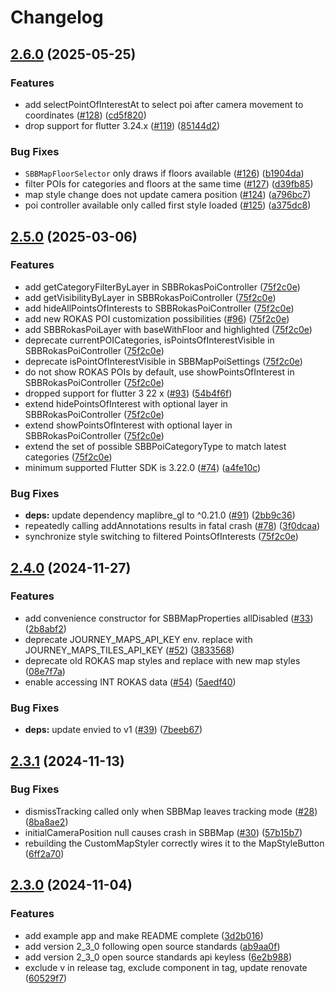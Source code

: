 # Changelog

## [2.6.0](https://github.com/SchweizerischeBundesbahnen/journey-maps-client-flutter/compare/2.5.0...2.6.0) (2025-05-25)


### Features

* add selectPointOfInterestAt to select poi after camera movement to coordinates ([#128](https://github.com/SchweizerischeBundesbahnen/journey-maps-client-flutter/issues/128)) ([cd5f820](https://github.com/SchweizerischeBundesbahnen/journey-maps-client-flutter/commit/cd5f8205dbbd08ad8d569018e993bffbfdc2f70b))
* drop support for flutter 3.24.x ([#119](https://github.com/SchweizerischeBundesbahnen/journey-maps-client-flutter/issues/119)) ([85144d2](https://github.com/SchweizerischeBundesbahnen/journey-maps-client-flutter/commit/85144d268c9ec9cdffaba8cd2df4981f4a4ed415))


### Bug Fixes

* `SBBMapFloorSelector` only draws if floors available ([#126](https://github.com/SchweizerischeBundesbahnen/journey-maps-client-flutter/issues/126)) ([b1904da](https://github.com/SchweizerischeBundesbahnen/journey-maps-client-flutter/commit/b1904da6ba434413cab17e804fc48d1ff8a04ea5))
* filter POIs for categories and floors at the same time ([#127](https://github.com/SchweizerischeBundesbahnen/journey-maps-client-flutter/issues/127)) ([d39fb85](https://github.com/SchweizerischeBundesbahnen/journey-maps-client-flutter/commit/d39fb850ec9e20a35687dad56c2ce1438eda5038))
* map style change does not update camera position ([#124](https://github.com/SchweizerischeBundesbahnen/journey-maps-client-flutter/issues/124)) ([a796bc7](https://github.com/SchweizerischeBundesbahnen/journey-maps-client-flutter/commit/a796bc70df9f85f9582610304c7515429afe280f))
* poi controller available only called first style loaded ([#125](https://github.com/SchweizerischeBundesbahnen/journey-maps-client-flutter/issues/125)) ([a375dc8](https://github.com/SchweizerischeBundesbahnen/journey-maps-client-flutter/commit/a375dc8eb86110d08c0da05b80fe97e019c9c031))

## [2.5.0](https://github.com/SchweizerischeBundesbahnen/journey-maps-client-flutter/compare/2.4.0...2.5.0) (2025-03-06)


### Features

* add getCategoryFilterByLayer in SBBRokasPoiController ([75f2c0e](https://github.com/SchweizerischeBundesbahnen/journey-maps-client-flutter/commit/75f2c0eb155328cd9417f695eaf1373ac37a971b))
* add getVisibilityByLayer in SBBRokasPoiController ([75f2c0e](https://github.com/SchweizerischeBundesbahnen/journey-maps-client-flutter/commit/75f2c0eb155328cd9417f695eaf1373ac37a971b))
* add hideAllPointsOfInterests to SBBRokasPoiController ([75f2c0e](https://github.com/SchweizerischeBundesbahnen/journey-maps-client-flutter/commit/75f2c0eb155328cd9417f695eaf1373ac37a971b))
* add new ROKAS POI customization possibilities ([#96](https://github.com/SchweizerischeBundesbahnen/journey-maps-client-flutter/issues/96)) ([75f2c0e](https://github.com/SchweizerischeBundesbahnen/journey-maps-client-flutter/commit/75f2c0eb155328cd9417f695eaf1373ac37a971b))
* add SBBRokasPoiLayer with baseWithFloor and highlighted ([75f2c0e](https://github.com/SchweizerischeBundesbahnen/journey-maps-client-flutter/commit/75f2c0eb155328cd9417f695eaf1373ac37a971b))
* deprecate currentPOICategories, isPointsOfInterestVisible in SBBRokasPoiController ([75f2c0e](https://github.com/SchweizerischeBundesbahnen/journey-maps-client-flutter/commit/75f2c0eb155328cd9417f695eaf1373ac37a971b))
* deprecate isPointOfInterestVisible in SBBMapPoiSettings ([75f2c0e](https://github.com/SchweizerischeBundesbahnen/journey-maps-client-flutter/commit/75f2c0eb155328cd9417f695eaf1373ac37a971b))
* do not show ROKAS POIs by default, use showPointsOfInterest in SBBRokasPoiController ([75f2c0e](https://github.com/SchweizerischeBundesbahnen/journey-maps-client-flutter/commit/75f2c0eb155328cd9417f695eaf1373ac37a971b))
* dropped support for flutter 3 22 x ([#93](https://github.com/SchweizerischeBundesbahnen/journey-maps-client-flutter/issues/93)) ([54b4f6f](https://github.com/SchweizerischeBundesbahnen/journey-maps-client-flutter/commit/54b4f6fa9b9b60c9225d63d7c68f42c0766bdd00))
* extend hidePointsOfInterest with optional layer in SBBRokasPoiController ([75f2c0e](https://github.com/SchweizerischeBundesbahnen/journey-maps-client-flutter/commit/75f2c0eb155328cd9417f695eaf1373ac37a971b))
* extend showPointsOfInterest with optional layer in SBBRokasPoiController ([75f2c0e](https://github.com/SchweizerischeBundesbahnen/journey-maps-client-flutter/commit/75f2c0eb155328cd9417f695eaf1373ac37a971b))
* extend the set of possible SBBPoiCategoryType to match latest categories ([75f2c0e](https://github.com/SchweizerischeBundesbahnen/journey-maps-client-flutter/commit/75f2c0eb155328cd9417f695eaf1373ac37a971b))
* minimum supported Flutter SDK is 3.22.0 ([#74](https://github.com/SchweizerischeBundesbahnen/journey-maps-client-flutter/issues/74)) ([a4fe10c](https://github.com/SchweizerischeBundesbahnen/journey-maps-client-flutter/commit/a4fe10c4a9fe48e52cacd99025c06eb2e0d1696d))


### Bug Fixes

* **deps:** update dependency maplibre_gl to ^0.21.0 ([#91](https://github.com/SchweizerischeBundesbahnen/journey-maps-client-flutter/issues/91)) ([2bb9c36](https://github.com/SchweizerischeBundesbahnen/journey-maps-client-flutter/commit/2bb9c363cf472ae5da25e1e6162d7a589a74e908))
* repeatedly calling addAnnotations results in fatal crash ([#78](https://github.com/SchweizerischeBundesbahnen/journey-maps-client-flutter/issues/78)) ([3f0dcaa](https://github.com/SchweizerischeBundesbahnen/journey-maps-client-flutter/commit/3f0dcaa14760327491ef03dab6ce0e1fe7465651))
* synchronize style switching to filtered PointsOfInterests ([75f2c0e](https://github.com/SchweizerischeBundesbahnen/journey-maps-client-flutter/commit/75f2c0eb155328cd9417f695eaf1373ac37a971b))

## [2.4.0](https://github.com/SchweizerischeBundesbahnen/journey-maps-client-flutter/compare/2.3.1...2.4.0) (2024-11-27)


### Features

* add convenience constructor for SBBMapProperties allDisabled ([#33](https://github.com/SchweizerischeBundesbahnen/journey-maps-client-flutter/issues/33)) ([2b8abf2](https://github.com/SchweizerischeBundesbahnen/journey-maps-client-flutter/commit/2b8abf241a7ee59a8bf82023ec0450bac32c1812))
* deprecate JOURNEY_MAPS_API_KEY env. replace with JOURNEY_MAPS_TILES_API_KEY ([#52](https://github.com/SchweizerischeBundesbahnen/journey-maps-client-flutter/issues/52)) ([3833568](https://github.com/SchweizerischeBundesbahnen/journey-maps-client-flutter/commit/3833568026be56b7af67101468ee69d03d2900aa))
* deprecate old ROKAS map styles and replace with new map styles ([08e7f7a](https://github.com/SchweizerischeBundesbahnen/journey-maps-client-flutter/commit/08e7f7aaa8b9d149ca951687720d4e01e3ac8816))
* enable accessing INT ROKAS data ([#54](https://github.com/SchweizerischeBundesbahnen/journey-maps-client-flutter/issues/54)) ([5aedf40](https://github.com/SchweizerischeBundesbahnen/journey-maps-client-flutter/commit/5aedf40549dcfcf695d52dd0e15848b9a395a550))


### Bug Fixes

* **deps:** update envied to v1 ([#39](https://github.com/SchweizerischeBundesbahnen/journey-maps-client-flutter/issues/39)) ([7beeb67](https://github.com/SchweizerischeBundesbahnen/journey-maps-client-flutter/commit/7beeb67b193b617d0184769bf3563673fcc08519))

## [2.3.1](https://github.com/SchweizerischeBundesbahnen/journey-maps-client-flutter/compare/2.3.0...2.3.1) (2024-11-13)


### Bug Fixes

* dismissTracking called only when SBBMap leaves tracking mode ([#28](https://github.com/SchweizerischeBundesbahnen/journey-maps-client-flutter/issues/28)) ([8ba8ae2](https://github.com/SchweizerischeBundesbahnen/journey-maps-client-flutter/commit/8ba8ae270f0291e0c14e891699481bb1bab23992))
* initialCameraPosition null causes crash in SBBMap ([#30](https://github.com/SchweizerischeBundesbahnen/journey-maps-client-flutter/issues/30)) ([57b15b7](https://github.com/SchweizerischeBundesbahnen/journey-maps-client-flutter/commit/57b15b782f44908c21a47c830b50192069eaa495))
* rebuilding the CustomMapStyler correctly wires it to the MapStyleButton ([6ff2a70](https://github.com/SchweizerischeBundesbahnen/journey-maps-client-flutter/commit/6ff2a70c075a46987cb594bf736d84c8b0250fa5))

## [2.3.0](https://github.com/SchweizerischeBundesbahnen/journey-maps-client-flutter/compare/v2.2.0...2.3.0) (2024-11-04)


### Features

* add example app and make README complete ([3d2b016](https://github.com/SchweizerischeBundesbahnen/journey-maps-client-flutter/commit/3d2b016296dc8e93e2affd4eae5025ae1e6232dd))
* add version 2_3_0 following open source standards ([ab9aa0f](https://github.com/SchweizerischeBundesbahnen/journey-maps-client-flutter/commit/ab9aa0fa33291c8d6423f166a481e83e049b47b1))
* add version 2_3_0 open source standards api keyless ([6e2b988](https://github.com/SchweizerischeBundesbahnen/journey-maps-client-flutter/commit/6e2b9882d207259104740d936b8779c801bb03a5))
* exclude v in release tag, exclude component in tag, update renovate ([60529f7](https://github.com/SchweizerischeBundesbahnen/journey-maps-client-flutter/commit/60529f73ab827ad287c73ad723a0a6d863da986b))

